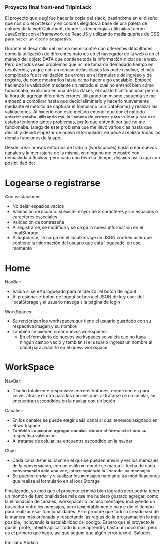 ### Proyecto final front-end TripinLack ###
El proyecto que elegí fue hacer la copia del slack, basándome en el diseño que nos dio el profesor y en colores elegidos a base de una paleta de colores de la web Colorhunt, donde las tecnologías utilizadas fueron JavaScript con el framework de ReactJS y utilizando media queries de CSS para hacer un diseño adaptativo.

Durante el desarrollo del mismo me encontré con diferentes dificultades como la utilización de diferentes botones en el navegador de la web o en el manejo del objeto DATA que contiene toda la información inicial de la web. Pero de todos esos problemas que no me tomaron demasiado tiempo en resolverlos, ya que con un repaso de las clases los pude resolver, el más complicado fue la validación de errores en el formulario de ingreso y de registro, de cómo mostrarlos hasta cómo hacer algo escalable. Empecé haciendo la validación mediante un método el cual no entendí bien cómo funcionaba, explicado en una de las clases, el cual lo hice funcionar pero a la hora de agregar diferentes errores utilizando un mismo esquema se me empezó a complicar hasta que decidí eliminarlo y hacerlo nuevamente mediante el método de capturar el formulario con DataForm() y realizar las validaciones. Al hacerlo con este método entendí que con el método anterior estaba utilizando mal la llamada de errores para validar y por eso estaba teniendo tantos problemas, por lo que entendí por qué no me funcionaba. Luego de este problema que me llevó varios días hasta que desistí y decidí empezar de nuevo el formulario, empecé a realizar todas las demás funciones de la app.

Desde crear nuevos entornos de trabajo (workspaces) hasta crear nuevos canales y la mensajería de la misma, en ninguno me encontré con demasiada dificultad, pero cada uno llevó su tiempo, dejando así la app con posibilidad de:

# Logearse o registrarse 
Con validaciones:
- No dejar espacios vacíos
- Validación de usuario: si existe, mayor de 3 caracteres y sin espacios o caracteres especiales
- Validación de contraseña
- Al registrarse, se modifica y se carga la nueva información en el localStorage
- Al loguearse, se carga en el localStorage un JSON con key user que contiene la información del usuario que está 'logueado' en ese momento

# Home
NavBar:
- Valida si se está logueado para renderizar el botón de logout
- Al presionar el botón de logout se borra el JSON de key user del localStorage y el usuario navega a la página de login

WorkSpaces:
- Se renderizan los workspaces que tiene el usuario guardado con su respectiva imagen y su nombre
- También se pueden crear nuevos workspaces:
    - En el formulario de nuevos workspaces se valida que no haya ningún campo vacío y también si el usuario ingresa un nombre al canal para añadirlo en el nuevo workspace

# WorkSpace
NavBar:
- Diseño totalmente responsive con dos botones, donde uno es para volver atrás y el otro para los canales que, al tratarse de un celular, se encuentran escondidos en la navbar con un botón

Canales:
- En los canales se puede elegir cada canal al cual tenemos asignado en el workspace
- También se pueden agregar canales, donde el formulario tiene su respectiva validación
- Al tratarse de celular, se encuentra escondido en la navbar

Chat:
- Cada canal tiene su chat en el que se pueden enviar y ver los mensajes de la conversación, con un estilo en donde se marca la fecha de cada conversación solo una vez, interrumpiendo la línea de los mensajes
- Se pueden enviar y visualizar los mensajes mediante las modificaciones que realiza el formulario en el localStorage

Finalizando, yo creo que el proyecto terminó bien logrado pero podría tener un montón de funcionalidades más que me hubiera gustado agregar, como la eliminación de canales, workspaces o incluso mensajes, incluyendo un buscador entre los mensajes, pero lamentablemente no me dio el tiempo para realizar esas funcionalidades. Pero procuré que todo lo creado sea de la manera más ordenada y respetando las reglas de la programación lo más posible, incluyendo la escalabilidad del código. Espero que el proyecto le guste, profe, intenté aplicar todo lo que aprendí y hasta un poco más, pero es el primero que hago, así que seguro que algún error tendrá. Saludos.

Emiliano Abdala